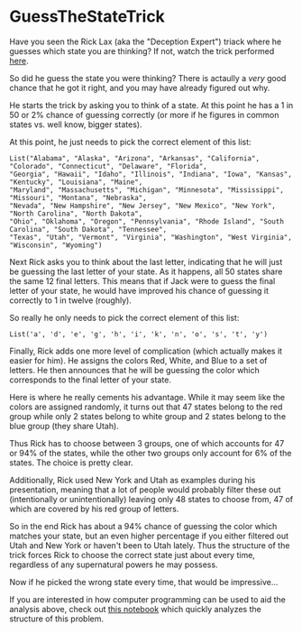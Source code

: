 # GuessTheStateTrick
Have you seen the Rick Lax (aka the "Deception Expert") triack where he guesses which state you are thinking? If not, watch the trick performed [here](https://www.facebook.com/DeceptionExpert/videos/525098757671982/).

So did he guess the state you were thinking? There is actaully a _very_ good chance that he got it right, and you may have already figured out why.

He starts the trick by asking you to think of a state. At this point he has a 1 in 50 or 2% chance of guessing correctly (or more if he figures in common states vs. well know, bigger states).

At this point, he just needs to pick the correct element of this list:
```{scala}
List("Alabama", "Alaska", "Arizona", "Arkansas", "California", "Colorado", "Connecticut", "Delaware", "Florida",
"Georgia", "Hawaii", "Idaho", "Illinois", "Indiana", "Iowa", "Kansas", "Kentucky", "Louisiana", "Maine", 
"Maryland", "Massachusetts", "Michigan", "Minnesota", "Mississippi", "Missouri", "Montana", "Nebraska", 
"Nevada", "New Hampshire", "New Jersey", "New Mexico", "New York", "North Carolina", "North Dakota", 
"Ohio", "Oklahoma", "Oregon", "Pennsylvania", "Rhode Island", "South Carolina", "South Dakota", "Tennessee",
"Texas", "Utah", "Vermont", "Virginia", "Washington", "West Virginia", "Wisconsin", "Wyoming")
```

Next Rick asks you to think about the last letter, indicating that he will just be guessing the last letter of your state. As it happens, all 50 states share the same 12 final letters. This means that if Jack were to guess the final letter of your state, he would have improved his chance of guessing it correctly to 1 in twelve (roughly). 

So really he only needs to pick the correct element of this list:
```{scala}
List('a', 'd', 'e', 'g', 'h', 'i', 'k', 'n', 'o', 's', 't', 'y')
```

Finally, Rick adds one more level of complication (which actually makes it easier for him). He assigns the colors Red, White, and Blue to a set of letters. He then announces that he will be guessing the color which corresponds to the final letter of your state.

Here is where he really cements his advantage. While it may seem like the colors are assigned randomly, it turns out that 47 states belong to the red group while only 2 states belong to white group and 2 states belong to the blue group (they share Utah).

Thus Rick has to choose between 3 groups, one of which accounts for 47 or 94% of the states, while the other two groups only account for 6% of the states. The choice is pretty clear.

Additionally, Rick used New York and Utah as examples during his presentation, meaning that a lot of people would probably filter these out (intentionally or unintentionally) leaving only 48 states to choose from, 47 of which are covered by his red group of letters.

So in the end Rick has about a 94% chance of guessing the color which matches your state, but an even higher percentage if you either filtered out Utah and New York or haven't been to Utah lately. Thus the structure of the trick forces Rick to choose the correct state just about every time, regardless of any supernatural powers he may possess.

Now if he picked the wrong state every time, that would be impressive...

If you are interested in how computer programming can be used to aid the analysis above, check out [this notebook](https://github.com/EvanOman/GuessTheStateTrick/blob/master/Guess%20The%20State.ipynb) which quickly analyzes the structure of this problem.
